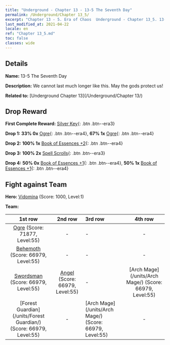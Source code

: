 ```yaml
---
title: "Underground - Chapter 13 - 13-5 The Seventh Day"
permalink: /Underground/Chapter 13_5/
excerpt: "Chapter 13 - 5. Era of Chaos  Underground - Chapter 13_5. 13-5 The Seventh Day"
last_modified_at: 2021-04-22
locale: en
ref: "Chapter 13_5.md"
toc: false
classes: wide
---
```


## Details

 **Name:** 13-5 The Seventh Day

 **Description:** We cannot last much longer like this. May the gods protect us!

 **Related to:** [Underground Chapter 13](/Underground/Chapter 13/)

## Drop Reward

 **First Complete Reward:** [Silver Key](/Items/con_693/){: .btn .btn--era3}

 **Drop 1:** **33% 0x** [Ogre](/Items/unt_220/){: .btn .btn--era4}, **67% 1x** [Ogre](/Items/unt_220/){: .btn .btn--era4}

 **Drop 2:** **100% 1x** [Book of Essences +2](/Items/mat_53/){: .btn .btn--era4}

 **Drop 3:** **100% 2x** [Spell Scrolls](/Items/con_694/){: .btn .btn--era3}

 **Drop 4:** **50% 0x** [Book of Essences +1](/Items/mat_46/){: .btn .btn--era4}, **50% 1x** [Book of Essences +1](/Items/mat_46/){: .btn .btn--era4}


## Fight against Team
 **Hero:** [Vidomina](/heroes/Vidomina/) (Score: 1000, Level:1)

 **Team:**


  | 1st row | 2nd row | 3rd row | 4th row |
  |:----:|:----:|:----|:----:|
  | [Ogre](/units/Ogre/) (Score: 71877, Level:55)  | - | - | - |
  | [Behemoth](/units/Behemoth/) (Score: 66979, Level:55)  | - | - | - |
  | [Swordsman](/units/Swordsman/) (Score: 66979, Level:55)  | [Angel](/units/Angel/) (Score: 66979, Level:55)  | - | [Arch Mage](/units/Arch Mage/) (Score: 66979, Level:55)  |
  | [Forest Guardian](/units/Forest Guardian/) (Score: 66979, Level:55)  | - | [Arch Mage](/units/Arch Mage/) (Score: 66979, Level:55)  | - |



